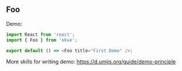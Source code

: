 
## Foo

Demo:

```js
import React from 'react';
import { Foo } from 'okve';

export default () => <Foo title="First Demo" />;
```

More skills for writing demo: https://d.umijs.org/guide/demo-principle
